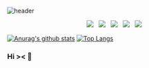 ![header](https://capsule-render.vercel.app/api?type=Waving&color=auto&height=250&section=header&text=OneDayOneCommit%20&fontSize=60)

<p align="center">
<img src="https://img.shields.io/badge/C++-00599C?style=flat-square&logo=c%2B%2B&logoColor=white"/></a> &nbsp 
<img src="https://img.shields.io/badge/C-A8B9CC?style=flat-square&logo=c&logoColor=white"/></a> &nbsp
<img src="https://img.shields.io/badge/Unity-000000?style=flat-square&logo=Unity&logoColor=white"/></a> &nbsp
<img src="https://img.shields.io/badge/Unreal Engine-0E1128?style=flat-square&logo=Unreal Engine&logoColor=white"/></a> &nbsp
<img src="https://img.shields.io/badge/C Sharp-239120?style=flat-square&logo=C Sharp&logoColor=white"/></a> &nbsp 




</br>

[![Anurag's github stats](https://github-readme-stats.vercel.app/api?username=JUSEOUNGHYUN)](https://github.com/anuraghazra/github-readme-stats)
[![Top Langs](https://github-readme-stats.vercel.app/api/top-langs/?username=JUSEOUNGHYUN&layout=compact)](https://github.com/anuraghazra/github-readme-stats)


### Hi >< 👋

<!--
**JUSEOUNGHYUN/JUSEOUNGHYUN** is a ✨ _special_ ✨ repository because its `README.md` (this file) appears on your GitHub profile.

Here are some ideas to get you started:

- 🔭 I’m currently working on ...
- 🌱 I’m currently learning ...
- 👯 I’m looking to collaborate on ...
- 🤔 I’m looking for help with ...
- 💬 Ask me about ...
- 📫 How to reach me: ...
- 😄 Pronouns: ...
- ⚡ Fun fact: ...
-->
